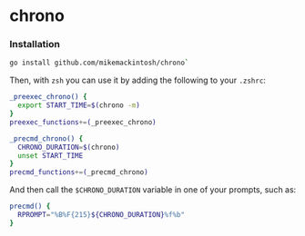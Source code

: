 # chrono

### Installation
```sh
go install github.com/mikemackintosh/chrono`
```

Then, with `zsh` you can use it by adding the following to your `.zshrc`:

```sh
_preexec_chrono() {
  export START_TIME=$(chrono -m)
}
preexec_functions+=(_preexec_chrono)

_precmd_chrono() {
  CHRONO_DURATION=$(chrono)
  unset START_TIME
}
precmd_functions+=(_precmd_chrono)
```

And then call the `$CHRONO_DURATION` variable in one of your prompts, such as:
```sh
precmd() {
  RPROMPT="%B%F{215}${CHRONO_DURATION}%f%b"
}
```
